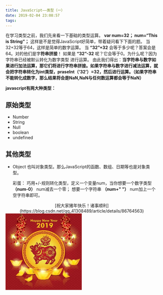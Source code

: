```yaml
---
title: JavaScript——类型（一）
date: 2019-02-04 23:08:57
tags:
---
```


在学习类型之前，我们先来看一下基础的类型运算。
**var num=32； num=“This is String”；** 这样是不是觉得JavaScript好简单，带着疑问看下下面的题。
当32+32等于64，这样是简单的数字运算。
当 **“32”+32** 会等于多少呢？答案会是64。对的他们是字**符串拼接**！
如果是 **“32”-32** 呢？它会等于0。为什么呢？因为字符串已经被默认转化为数字类型 进行运算。
由此我们得出：**当字符串与数字如果进行加法运算，那它们将进行字符串拼接。如果字符串与数字进行减法运算，就会把字符串转化为int类型，praseInt（‘32’）=32，然后进行运算。（如果字符串不能转化成数字，那么结果将会是NaN,NaN与任何数运算都会等于NaN）**
<!--more-->
**javascript有两大种类型：**

## 原始类型
 - Number
 - String
 - Null
 -  boolean
 -  undefined

## 其他类型

 - Object 也叫对象类型。那么JavaScript的函数、数组、日期等也是对象类型。




    彩蛋： 巧用+/-规则转化类型，定义一个变量num，当你想要一个数字类型 **（num-0）** num减去一个零；
    	  想要一个字符串 **（num+" "）** num加上一个空字符串即可。

<div align="center">[祝大家猪年快乐！诸事顺利](https://blog.csdn.net/qq_41308489/article/details/86764563)</div>
<img src="javascript-1/newYear.jpg" height=50% width=50%>
